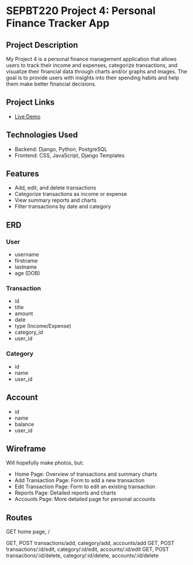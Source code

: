 # SEPBT220 Project 4: Personal Finance Tracker App

## Project Description
My Project 4 is a personal finance management application that allows users to track their income and expenses, categorize transactions, and visualize their financial data through charts and/or graphs and images. The goal is to provide users with insights into their spending habits and help them make better financial decisions.

## Project Links
- [Live Demo]()

## Technologies Used
- Backend: Django, Python, PostgreSQL
- Frontend: CSS, JavaScript, Django Templates

## Features
- Add, edit, and delete transactions
- Categorize transactions as income or expense
- View summary reports and charts
- Filter transactions by date and category

## ERD

### User
- username
- firstname
- lastname
- age (DOB)

### Transaction
- id
- title
- amount
- date
- type (Income/Expense)
- category_id
- user_id

### Category
- id
- name
- user_id 

## Account
- id
- name
- balance
- user_id

## Wireframe

Will hopefully make photos, but:
- Home Page: Overview of transactions and summary charts
- Add Transaction Page: Form to add a new transaction
- Edit Transaction Page: Form to edit an existing transaction
- Reports Page: Detailed reports and charts
- Accounts Page: More detailed page for personal accounts

## Routes

GET home page, /

GET, POST transactions/add, category/add, accounts/add
GET, POST transactions/:id/edit, category/:id/edit, accounts/:id/edit
GET, POST transactions/:id/delete, category/:id/delete, accounts/:id/delete

